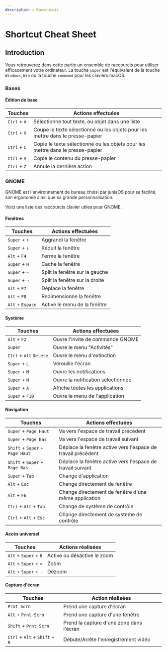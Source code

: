 ```yaml
---
description : Raccourcis
---
```

# Shortcut Cheat Sheet

## Introduction
Vous retrouverez dans cette partie un ensemble de raccourcis pour utiliser efficacement votre ordinateur.
La touche `super` est l'équivalent de la touche `Windows`, `Win` ou la touche `command` pour les claviers macOS.
### Bases

#### Édition de base

| Touches      | Actions effectuées                                                             |
| --------     | -------------------                                                            |
| `Ctrl` + `A` | Sélectionne tout texte, ou objet dans une liste                                |
| `Ctrl` + `X` | Coupe le texte sélectionné ou les objets pour les mettre dans le presse-papier |
| `Ctrl` + `C` | Copie le texte sélectionné ou les objets pour les mettre dans le presse-papier |
| `Ctrl` + `V` | Copie le contenu du presse-papier                                              |
| `Ctrl` + `Z` | Annule la dernière action                                                      |

### GNOME
GNOME est l'environnement de bureau choisi par juniaOS pour sa facilité, son ergonomie ainsi que sa grande personnalisation.

Voici une liste des raccourcis clavier utiles pour GNOME.

#### Fenêtres
| Touches          | Actions effectuées             |
| --------         | -----------------              |
| `Super` + `↑`    | Aggrandi la fenêtre            |
| `Super` + `↓`    | Réduit la fenêtre              |
| `Alt` + `F4`     | Ferme la fenêtre               |
| `Super` + `H`    | Cache la fenêtre               |
| `Super` + `←`    | Split la fenêtre sur la gauche |
| `Super` + `→`    | Split la fenêtre sur la droite |
| `Alt` + `F7`     | Déplace la fenêtre             |
| `Alt` + `F8`     | Redimensionne la fenêtre       |
| `Alt` + `Espace` | Active le menu de la fenêtre   |

#### Système
| Touches                 | Actions effectuées                 |
| --------                | ------------------                 |
| `Alt` + `F2`            | Ouvre l'invite de commande GNOME   |
| `Super`                 | Ouvre le menu "Activités"          |
| `Ctrl` + `Alt` `Delete` | Ouvre le menu d'extinction         |
| `Super` + `L`           | Vérouille l'écran                  |
| `Super` + `M`           | Ouvre les notifications            |
| `Super` + `N`           | Ouvre la notification sélectionnée |
| `Super` + `A`           | Affiche toutes les applications    |
| `Super` + `F10`         | Ouvre le menu de l'application     |

#### Navigation
| Touches                         | Actions effectuées                                           |
| --------                        | ------------------                                           |
| `Super` + `Page Haut`           | Va vers l'espace de travail précédent                        |
| `Super` + `Page Bas`            | Va vers l'espace de travail suivant                          |
| `Shift` + `Super` + `Page Haut` | Déplace la fenêtre active vers l'espace de travail précédent |
| `Shift` + `Super` + `Page Bas`  | Déplace la fenêtre active vers l'espace de travail suivant   |
| `Super` + `Tab`                 | Change d'application                                         |
| `Alt` + `Esc`                   | Change directement de fenêtre                                |
| `Alt` + `F6`                    | Change directement de fenêtre d'une même application         |
| `Ctrl` + `Alt` + `Tab`          | Change de système de contrôle                                |
| `Ctrl` + `Alt` + `Esc`          | Change directement de système de contrôle                    |

#### Accès universel
| Touches               | Actions réalisées           |
| -------               | -----------------           |
| `Alt` + `Super` + `8` | Active ou désactive le zoom |
| `Alt` + `Super` + `=` | Zoom                        |
| `Alt` + `Super` + `-` | Dézoom                      |

#### Capture d'écran
| Touches                        | Action réalisées                         |
| -------                        | ----------------                         |
| `Prnt Scrn`                    | Prend une capture d'écran                |
| `Alt` + `Prnt Scrn`            | Prend une capture d'une fenêtre          |
| `Shift` + `Prnt Scrn`          | Prend la capture d'une zone dans l'écran |
| `Ctrl` + `Alt` + `Shift` + `R` | Débute/Arrête l'enregistrement vidéo     |
